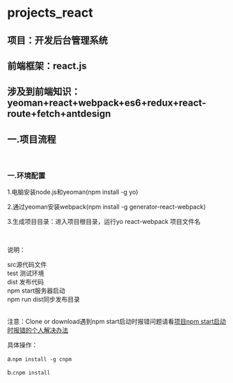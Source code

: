 # projects_react
<h2>项目：开发后台管理系统</h2>
<h2>前端框架：react.js</h2>
<h2>涉及到前端知识：yeoman+react+webpack+es6+redux+react-route+fetch+antdesign</h2>
<h2>一.项目流程</h2>
<br>
<h3>一.环境配置</h3>
<p>1.电脑安装node.js和yeoman(npm install -g yo)</p>
<p>2.通过yeoman安装webpack(npm install -g generator-react-webpack)</p>
<p>3.生成项目目录：进入项目根目录，运行yo react-webpack 项目文件名</p>
<br>
<p>说明：</p>
src源代码文件<br>
test 测试环境<br>
dist 发布代码<br>
npm start服务器启动<br>
npm run dist同步发布目录<br>


<br>
	<p>注意：Clone or download遇到npm start启动时报错问题请看<a href="https://segmentfault.com/a/1190000007505688">项目npm start启动时报错的个人解决办法</a>
	</p>
	<p>具体操作：</p>
	<p>a.<code>npm install -g cnpm</code></p>
	<p>b.<code>cnpm install</code></p>
		
<br>






